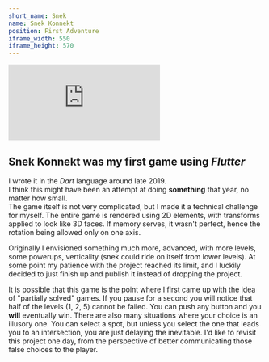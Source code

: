 ```yaml
---
short_name: Snek
name: Snek Konnekt
position: First Adventure
iframe_width: 550
iframe_height: 570
---
```


<iframe style="font-size: larger; width: {{ iframe_width }}px; height: {{ iframe_height }}px;" src="https://itch.io/embed-upload/1865249?color=0484d1" allowfullscreen="" width="{{ iframe_width }}" height="{{ iframe_height }}" frameborder="0"><a href="https://nora-sellisa.itch.io/snek-konnekt">Play Snek Konnekt on itch.io</a></iframe>

## Snek Konnekt was my first game using *Flutter*
I wrote it in the *Dart* language around late 2019.  
I think this might have been an attempt at doing **something** that year, no matter how small.  
The game itself is not very complicated, but I made it a technical challenge for myself. The entire game is rendered using 2D elements, with transforms applied to look like 3D faces. If memory serves, it wasn't perfect, hence the rotation being allowed only on one axis.  

Originally I envisioned something much more, advanced, with more levels, some powerups, verticality (snek could ride on itself from lower levels). At some point my patience with the project reached its limit, and I luckily decided to just finish up and publish it instead of dropping the project.  

It is possible that this game is the point where I first came up with the idea of "partially solved" games. If you pause for a second you will notice that half of the levels (1, 2, 5) cannot be failed. You can push any button and you **will** eventually win. There are also many situations where your choice is an illusory one. You can select a spot, but unless you select the one that leads you to an intersection, you are just delaying the inevitable. I'd like to revisit this project one day, from the perspective of better communicating those false choices to the player.
